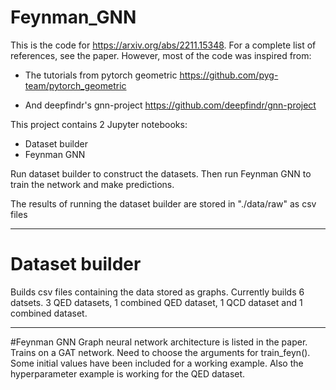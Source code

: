 # Feynman_GNN
This is the code for https://arxiv.org/abs/2211.15348. For a complete list of references, see the paper. However, most of the code was inspired from:

* The tutorials from pytorch geometric
https://github.com/pyg-team/pytorch_geometric

* And deepfindr's gnn-project
https://github.com/deepfindr/gnn-project

This project contains 2 Jupyter notebooks:

* Dataset builder
* Feynman GNN

Run dataset builder to construct the datasets. Then run Feynman GNN to train the network and make predictions. 

The results of running the dataset builder are stored in "./data/raw" as csv files

---

# Dataset builder
Builds csv files containing the data stored as graphs. Currently builds 6 datsets. 3 QED datasets, 1 combined QED dataset, 1 QCD dataset and 1 combined dataset.

---

#Feynman GNN
Graph neural network architecture is listed in the paper. Trains on a GAT network. Need to choose the arguments for train_feyn(). Some initial values have been included for a working example. Also the hyperparameter example is working for the QED dataset. 
